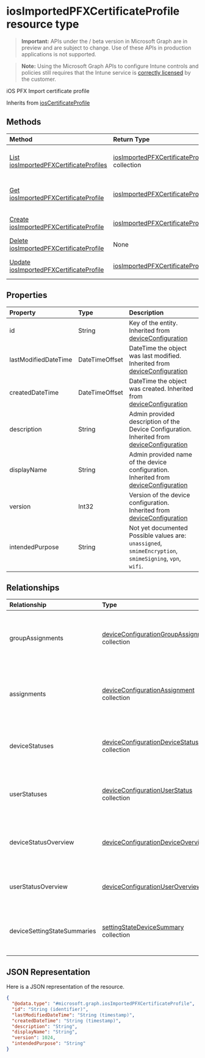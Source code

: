 ﻿# iosImportedPFXCertificateProfile resource type

> **Important:** APIs under the / beta version in Microsoft Graph are in preview and are subject to change. Use of these APIs in production applications is not supported.

> **Note:** Using the Microsoft Graph APIs to configure Intune controls and policies still requires that the Intune service is [correctly licensed](https://go.microsoft.com/fwlink/?linkid=839381) by the customer.

iOS PFX Import certificate profile

Inherits from [iosCertificateProfile](../resources/intune_deviceconfig_ioscertificateprofile.md)

## Methods
|Method|Return Type|Description|
|:---|:---|:---|
|[List iosImportedPFXCertificateProfiles](../api/intune_deviceconfig_iosimportedpfxcertificateprofile_list.md)|[iosImportedPFXCertificateProfile](../resources/intune_deviceconfig_iosimportedpfxcertificateprofile.md) collection|List properties and relationships of the [iosImportedPFXCertificateProfile](../resources/intune_deviceconfig_iosimportedpfxcertificateprofile.md) objects.|
|[Get iosImportedPFXCertificateProfile](../api/intune_deviceconfig_iosimportedpfxcertificateprofile_get.md)|[iosImportedPFXCertificateProfile](../resources/intune_deviceconfig_iosimportedpfxcertificateprofile.md)|Read properties and relationships of the [iosImportedPFXCertificateProfile](../resources/intune_deviceconfig_iosimportedpfxcertificateprofile.md) object.|
|[Create iosImportedPFXCertificateProfile](../api/intune_deviceconfig_iosimportedpfxcertificateprofile_create.md)|[iosImportedPFXCertificateProfile](../resources/intune_deviceconfig_iosimportedpfxcertificateprofile.md)|Create a new [iosImportedPFXCertificateProfile](../resources/intune_deviceconfig_iosimportedpfxcertificateprofile.md) object.|
|[Delete iosImportedPFXCertificateProfile](../api/intune_deviceconfig_iosimportedpfxcertificateprofile_delete.md)|None|Deletes a [iosImportedPFXCertificateProfile](../resources/intune_deviceconfig_iosimportedpfxcertificateprofile.md).|
|[Update iosImportedPFXCertificateProfile](../api/intune_deviceconfig_iosimportedpfxcertificateprofile_update.md)|[iosImportedPFXCertificateProfile](../resources/intune_deviceconfig_iosimportedpfxcertificateprofile.md)|Update the properties of a [iosImportedPFXCertificateProfile](../resources/intune_deviceconfig_iosimportedpfxcertificateprofile.md) object.|

## Properties
|Property|Type|Description|
|:---|:---|:---|
|id|String|Key of the entity. Inherited from [deviceConfiguration](../resources/intune_deviceconfig_deviceconfiguration.md)|
|lastModifiedDateTime|DateTimeOffset|DateTime the object was last modified. Inherited from [deviceConfiguration](../resources/intune_deviceconfig_deviceconfiguration.md)|
|createdDateTime|DateTimeOffset|DateTime the object was created. Inherited from [deviceConfiguration](../resources/intune_deviceconfig_deviceconfiguration.md)|
|description|String|Admin provided description of the Device Configuration. Inherited from [deviceConfiguration](../resources/intune_deviceconfig_deviceconfiguration.md)|
|displayName|String|Admin provided name of the device configuration. Inherited from [deviceConfiguration](../resources/intune_deviceconfig_deviceconfiguration.md)|
|version|Int32|Version of the device configuration. Inherited from [deviceConfiguration](../resources/intune_deviceconfig_deviceconfiguration.md)|
|intendedPurpose|String|Not yet documented Possible values are: `unassigned`, `smimeEncryption`, `smimeSigning`, `vpn`, `wifi`.|

## Relationships
|Relationship|Type|Description|
|:---|:---|:---|
|groupAssignments|[deviceConfigurationGroupAssignment](../resources/intune_deviceconfig_deviceconfigurationgroupassignment.md) collection|The list of group assignments for the device configuration profile. Inherited from [deviceConfiguration](../resources/intune_deviceconfig_deviceconfiguration.md)|
|assignments|[deviceConfigurationAssignment](../resources/intune_deviceconfig_deviceconfigurationassignment.md) collection|The list of assignments for the device configuration profile. Inherited from [deviceConfiguration](../resources/intune_deviceconfig_deviceconfiguration.md)|
|deviceStatuses|[deviceConfigurationDeviceStatus](../resources/intune_deviceconfig_deviceconfigurationdevicestatus.md) collection|Device configuration installation status by device. Inherited from [deviceConfiguration](../resources/intune_deviceconfig_deviceconfiguration.md)|
|userStatuses|[deviceConfigurationUserStatus](../resources/intune_deviceconfig_deviceconfigurationuserstatus.md) collection|Device configuration installation stauts by user. Inherited from [deviceConfiguration](../resources/intune_deviceconfig_deviceconfiguration.md)|
|deviceStatusOverview|[deviceConfigurationDeviceOverview](../resources/intune_deviceconfig_deviceconfigurationdeviceoverview.md)|Device Configuration devices status overview Inherited from [deviceConfiguration](../resources/intune_deviceconfig_deviceconfiguration.md)|
|userStatusOverview|[deviceConfigurationUserOverview](../resources/intune_deviceconfig_deviceconfigurationuseroverview.md)|Device Configuration users status overview Inherited from [deviceConfiguration](../resources/intune_deviceconfig_deviceconfiguration.md)|
|deviceSettingStateSummaries|[settingStateDeviceSummary](../resources/intune_deviceconfig_settingstatedevicesummary.md) collection|Device Configuration Setting State Device Summary Inherited from [deviceConfiguration](../resources/intune_deviceconfig_deviceconfiguration.md)|

## JSON Representation
Here is a JSON representation of the resource.
<!-- {
  "blockType": "resource",
  "keyProperty": "id",
  "@odata.type": "microsoft.graph.iosImportedPFXCertificateProfile"
}
-->
``` json
{
  "@odata.type": "#microsoft.graph.iosImportedPFXCertificateProfile",
  "id": "String (identifier)",
  "lastModifiedDateTime": "String (timestamp)",
  "createdDateTime": "String (timestamp)",
  "description": "String",
  "displayName": "String",
  "version": 1024,
  "intendedPurpose": "String"
}
```



